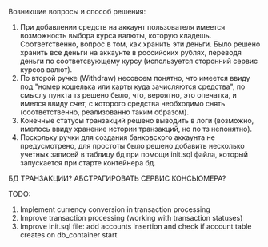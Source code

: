 Возникшие вопросы и способ решения:
1. При добавлении средств на аккаунт пользователя имеется возможность выбора курса валюты, которую кладешь. Соответственно, вопрос в том, как хранить эти деньги. Было решено хранить все деньги на аккаунте в российских рублях, переводя деньги по соответсвующему курсу (используется сторонний сервис курсов валют).
2. По второй ручке (Withdraw) несовсем понятно, что имеется ввиду под "номер кошелька или карты куда зачисляются средства", по смыслу пункта тз решено было, что, вероятно, это опечатка, и имелся ввиду счет, с которого средства необходимо снять (соответственно, реализованно таким образом).
3. Конечные статусы транзакций решено выводить в логи (возможно, имелось ввиду хранение истории транзакций, но по тз непонятно).
4. Поскольку ручки для создания банковского аккаунта не предусмотрено, для простоты было решено добавить несколько учетных записей в таблицу бд при помощи init.sql файла, который запускается при старте контейнера бд.

БД ТРАНЗАКЦИИ?
АБСТРАГИРОВАТЬ СЕРВИС КОНСЬЮМЕРА?

TODO: 
1. Implement currency conversion in transaction processing
2. Improve transaction processing (working with transaction statuses)
3. Improve init.sql file: add accounts insertion and check if account table creates on db_container start